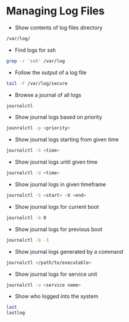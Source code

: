 # Managing Log Files

- Show contents of log files directory
```bash
/var/log/
```

- Find logs for ssh
```bash
grep -r 'ssh' /var/log
```

- Follow the output of a log file
```bash
tail -F /var/log/secure
```

- Browse a journal of all logs
```bash
journalctl
```

- Show journal logs based on priority
```bash
jounralctl -p <priority>
```

- Show journal logs starting from given time
```bash
journalctl -S <time>
```

- Show journal logs until given time
```bash
journalctl -U <time>
```

- Show journal logs in given timeframe
```bash
journalctl -S <start> -U <end>
```

- Show journal logs for current boot
```bash
journalctl -b 0
```

- Show journal logs for previous boot
```bash
journalctl -b -1
```

- Show journal logs generated by a command
```bash
journalctl </path/to/executable>
```

- Show journal logs for service unit
```bash
journalctl -u <service name>
```

- Show who logged into the system
```bash
last
lastlog
```
